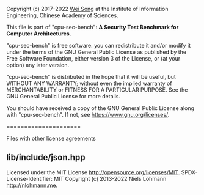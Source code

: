 Copyright (c) 2017-2022 [Wei Song](mailto:wsong83@gmail.com)
at the Institute of Information Engineering,
Chinese Academy of Sciences.

This file is part of "cpu-sec-bench": 
**A Security Test Benchmark for Computer Architectures**.

"cpu-sec-bench" is free software: you can redistribute it and/or modify
it under the terms of the GNU General Public License as published by
the Free Software Foundation, either version 3 of the License, or
(at your option) any later version.

"cpu-sec-bench" is distributed in the hope that it will be useful,
but WITHOUT ANY WARRANTY; without even the implied warranty of
MERCHANTABILITY or FITNESS FOR A PARTICULAR PURPOSE.  See the
GNU General Public License for more details.

You should have received a copy of the GNU General Public License
along with "cpu-sec-bench".  If not, see <https://www.gnu.org/licenses/>.

=====================

Files with other license agreements

## lib/include/json.hpp

Licensed under the MIT License <http://opensource.org/licenses/MIT>.
SPDX-License-Identifier: MIT
Copyright (c) 2013-2022 Niels Lohmann <http://nlohmann.me>.
